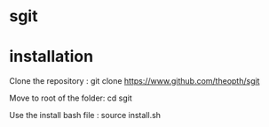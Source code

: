 # sgit

# installation

Clone the repository : git clone https://www.github.com/theopth/sgit

Move to root of the folder: cd sgit

Use the install bash file : source install.sh
